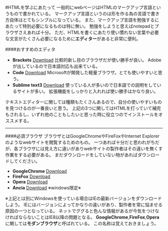 #HTMLを学ぶにあたって
一般的にwebページはHTMLのマークアップ言語というもので書かれている。
マークアップ言語というのは形を作る為の言語で書き方自体はとてもシンプルになっている。
また、マークアップ言語を勉強するにあたって特別必要になるものは特に無い。
勉強をしようと思えばnotepadとブラウザさえあれば十分。
ただ、HTMLを書くにあたり使い慣れない言葉や必要な文言がたくさん必要になるために**エディター**があると非常に便利。

####おすすめのエディタ
- **Brackets** [Download](http://brackets.io/)
比較的新し目のブラウザだが使い勝手が良い。
Adobeが出しているので日本語対応も出来ている。
- **Code** [Download](https://code.visualstudio.com/download)
Microsoftが開発した軽量ブラウザ。とても使いやすいと思う。
- **Sublime text3** [Download](http://www.sublimetext.com/3)
使っている人が多いので日本語での説明をしているサイトが多い。
拡張機能をしっかりと入れれば使い勝手はかなり良い。

テキストエディターに関しては種類もたくさんあるので、自分の使いやすいものを見つけるのが一番良いと思う。
上記の3つに関してはHTMLを打っていて補完もされるし、いずれ他のこともしたいと思った時に役立つのでインストールをオススメする。

______________________________________________________________________________

####必須ブラウザ
ブラウザとはGoogleChromeやFireFoxやInternet Explorerのようなwebサイトを閲覧するためのもの。
一つあれば十分だと思われがちだが、各ブラウザには見え方に違いがありwebサイトの製作者はその違いを無くす作業をする必要がある。
まだダウンロードをしていない物があればダウンロードしてください。

- **GoogleChrome** [Download](https://www.google.co.jp/chrome/browser/desktop/)
- **FireFox** [Download](https://www.mozilla.org/ja/firefox/new/)
- **Opera** [Download](http://www.opera.com/ja)
- **Ancia** [Download](http://www.egrath.net/) ※windows限定※

※上記とは別にWindowsを使っている場合はIEの最新バージョンをダウンロードしよう。
IEにはバージョンによってかなりの違いがあり、製作者を常に悩ませる原因の一つとなっている。
ネットでググると色んな情報があるが今気をつけなければならないことはIE8以降の問題となる。
**GoogleChrome**,**FireFox**,**Opera**に関しては**モダンブラウザ**と呼ばれている。
この名称は覚えておきましょう。